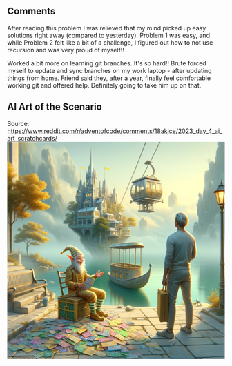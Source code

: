 ## Comments
After reading this problem I was relieved that my mind picked up easy solutions right away (compared to yesterday). Problem 1 was easy, and while Problem 2 felt like a bit of a challenge, I figured out how to not use recursion and was very proud of myself!!

Worked a bit more on learning git branches. It's so hard!! Brute forced myself to update and sync branches on my work laptop - after updating things from home. Friend said they, after a year, finally feel comfortable working git and offered help. Definitely going to take him up on that.

## AI Art of the Scenario
Source: https://www.reddit.com/r/adventofcode/comments/18akjce/2023_day_4_ai_art_scratchcards/
![ai art-advent of code-2023-day 4-scratchcards](./2023-day-4-ai-art-scratchcards-v0-c7o18i2k8a4c1.png)